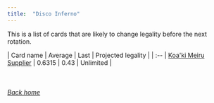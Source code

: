 ```yaml
---
title:  "Disco Inferno"
---
```


This is a list of cards that are likely to change legality before the next rotation.

| Card name | Average | Last | Projected legality |
| :-- |
[Koa'ki Meiru Supplier](https://db.ygoprodeck.com/card/?search=Koa'ki%20Meiru%20Supplier) | 0.6315 | 0.43 | Unlimited |

<br>

###### [Back home](index)